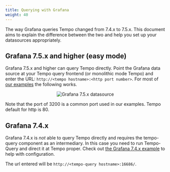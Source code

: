 ```yaml
---
title: Querying with Grafana
weight: 40
---
```


The way Grafana queries Tempo changed from 7.4.x to 7.5.x. This document aims to explain the difference between the two
and help you set up your datasources appropriately.

## Grafana 7.5.x and higher (easy mode)

Grafana 7.5.x and higher can query Tempo directly. Point the Grafana data source at your Tempo query frontend (or monolithic mode Tempo) and enter the URL: `http://<tempo hostname>:<http port number>`. For most of [our examples](https://github.com/grafana/tempo/tree/main/example/docker-compose) the following works.

<p align="center"><img src="../ds75.png" alt="Grafana 7.5.x datasource"></p>

Note that the port of 3200 is a common port used in our examples. Tempo default for http is 80.


## Grafana 7.4.x

Grafana 7.4.x is *not* able to query Tempo directly and requires the tempo-query component as an intermediary. In this case
you need to run Tempo-Query and direct it at Tempo proper. Check out [the Grafana 7.4.x example](https://github.com/grafana/tempo/tree/main/example/docker-compose/grafana7.4) to help with configuration.

The url entered will be `http://<tempo-query hostname>:16686/`.
